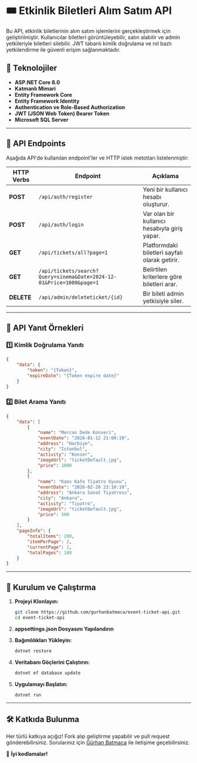 # 🎟 Etkinlik Biletleri Alım Satım API

Bu API, etkinlik biletlerinin alım satım işlemlerini gerçekleştirmek için geliştirilmiştir. Kullanıcılar biletleri görüntüleyebilir, satın alabilir ve admin yetkileriyle biletleri silebilir. JWT tabanlı kimlik doğrulama ve rol bazlı yetkilendirme ile güvenli erişim sağlanmaktadır.

## 🚀 Teknolojiler

- **ASP.NET Core 8.0**
- **Katmanlı Mimari**
- **Entity Framework Core**
- **Entity Framework Identity**
- **Authentication ve Role-Based Authorization**
- **JWT (JSON Web Token) Bearer Token**
- **Microsoft SQL Server**

---

## 📌 API Endpoints

Aşağıda API'de kullanılan endpoint'ler ve HTTP istek metotları listelenmiştir:

| HTTP Verbs | Endpoint                                                             | Açıklama                                       |
| ---------- | -------------------------------------------------------------------- | ---------------------------------------------- |
| **POST**   | `/api/auth/register`                                                 | Yeni bir kullanıcı hesabı oluşturur.           |
| **POST**   | `/api/auth/login`                                                    | Var olan bir kullanıcı hesabıyla giriş yapar.  |
| **GET**    | `/api/tickets/all?page=1`                                            | Platformdaki biletleri sayfalı olarak getirir. |
| **GET**    | `/api/tickets/search?Query=sinema&Date=2024-12-01&Price=1000&page=1` | Belirtilen kriterlere göre biletleri arar.     |
| **DELETE** | `/api/admin/deleteticket/{id}`                                       | Bir bileti admin yetkisiyle siler.             |

---

## 🔐 API Yanıt Örnekleri

### 1️⃣ **Kimlik Doğrulama Yanıtı**

```json
{
    "data": {
        "token": "{Token}",
        "expireDate": "{Token expire date}"
    }
}
```

### 2️⃣ **Bilet Arama Yanıtı**

```json
{
    "data": [
        {
            "name": "Mercan Dede Konseri",
            "eventDate": "2026-01-12 21:00:10",
            "address": "Harbiye",
            "city": "İstanbul",
            "activity": "Konser",
            "imageUrl": "ticketDefault.jpg",
            "price": 1000
        },
        {
            "name": "Kaos Kafe Tiyatro Oyunu",
            "eventDate": "2026-02-20 23:10:10",
            "address": "Ankara Sanat Tiyatrosu",
            "city": "Ankara",
            "activity": "Tiyatro",
            "imageUrl": "ticketDefault.jpg",
            "price": 500
        }
    ],
    "pageInfo": {
        "totalItems": 200,
        "itemPerPage": 2,
        "currentPage": 1,
        "totalPages": 100
    }
}
```

---

## 📌 Kurulum ve Çalıştırma

1. **Projeyi Klonlayın:**
   ```sh
   git clone https://github.com/gurhanbatmaca/event-ticket-api.git
   cd event-ticket-api
   ```
2. **appsettings.json Dosyasını Yapılandırın**
   
3. **Bağımlılıkları Yükleyin:**
   ```sh
   dotnet restore
   ```
4. **Veritabanı Göçlerini Çalıştırın:**
   ```sh
   dotnet ef database update
   ```
5. **Uygulamayı Başlatın:**
   ```sh
   dotnet run
   ```

---

## 🛠 Katkıda Bulunma

Her türlü katkıya açığız! Fork alıp geliştirme yapabilir ve pull request gönderebilirsiniz. Sorularınız için [Gürhan Batmaca](https://github.com/gurhanbatmaca) ile iletişime geçebilirsiniz.

🚀 **İyi kodlamalar!**
 

